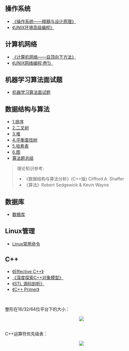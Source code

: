 ## 操作系统

* [《操作系统——精髓与设计原理》](操作系统/操作系统.md)
* [《UNIX环境高级编程》](操作系统/UNIX环境高级编程.md)

## 计算机网络

* [《计算机网络——自顶向下方法》](计算机网络/计算机网络.md)
* [《UNIX网络编程:卷1》](计算机网络/UNIX网络编程卷1.md)

## 机器学习算法面试题
* [机器学习算法面试题](机器学习算法面试题/机器学习算法面试题.md)

## 数据结构与算法

* [1.排序](数据结构与算法/排序.md)
* [2.二叉树](数据结构与算法/二叉树.md)
* [3.堆](数据结构与算法/堆.md)
* [4.平衡查找树](数据结构与算法/平衡查找树.md)
* [5.哈希表](数据结构与算法/哈希表.md)
* [6.图](数据结构与算法/图.md)
* [算法题总结](数据结构与算法/算法题总结.md)

> 理论知识参考:
> * 《数据结构与算法分析》(C++版) Clifford A. Shaffer
> * 《算法》Robert Sedgewick & Kevin Wayne

## 数据库

* [数据库](数据库/数据库.md)

## Linux管理

* [Linux常用命令](Linux/Linux常用命令.md)

## C++

* [《Effective C++》](C++/EffectiveC++.md)
* [《深度探索C++对象模型》](C++/C++对象模型.md)
* [《STL 源码剖析》](C++/STL源码剖析.md)
* [《C++ Primer》](C++/C++Primer.md)

<br>

整形在16/32/64位平台下的大小：

<div align="center"> <img src="/pic/c++-table-1.png"/> </div>

<br>

C++运算符优先级表：

<div align="center"> <img src="/pic/c++-operator.png"/> </div>

